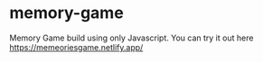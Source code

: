 # memory-game
Memory Game build using only Javascript. You can try it out here https://memeoriesgame.netlify.app/
